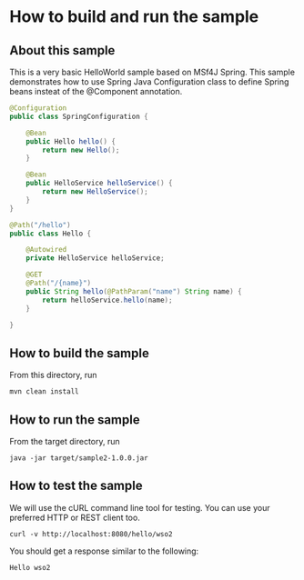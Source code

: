 # How to build and run the sample

## About this sample

This is a very basic HelloWorld sample based on MSf4J Spring. This sample demonstrates how to use Spring Java Configuration class to define Spring beans insteat of the  @Component annotation.

```java
@Configuration
public class SpringConfiguration {

    @Bean
    public Hello hello() {
        return new Hello();
    }

    @Bean
    public HelloService helloService() {
        return new HelloService();
    }
}
```


```java
@Path("/hello")
public class Hello {

    @Autowired
    private HelloService helloService;

    @GET
    @Path("/{name}")
    public String hello(@PathParam("name") String name) {
        return helloService.hello(name);
    }

}
```

## How to build the sample

From this directory, run

```
mvn clean install
```

## How to run the sample

From the target directory, run
```
java -jar target/sample2-1.0.0.jar
```

## How to test the sample

We will use the cURL command line tool for testing. You can use your preferred HTTP or REST client too.

```
curl -v http://localhost:8080/hello/wso2
```

You should get a response similar to the following:

```
Hello wso2
```